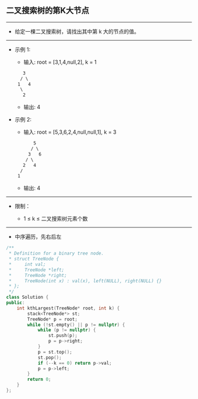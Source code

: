 ## 二叉搜索树的第K大节点

--------------------

- 给定一棵二叉搜索树，请找出其中第 k 大的节点的值。

--------------------

- 示例 1:

    - 输入: root = [3,1,4,null,2], k = 1
    
    ```txt
       3
      / \
     1   4
      \
       2
    ```

    - 输出: 4

- 示例 2:

    - 输入: root = [5,3,6,2,4,null,null,1], k = 3

    ```txt
           5
          / \
         3   6
        / \
       2   4
      /
     1
    ```

    - 输出: 4

--------------------

- 限制：

    - 1 ≤ k ≤ 二叉搜索树元素个数

--------------------

- 中序遍历，先右后左

```cpp
/**
 * Definition for a binary tree node.
 * struct TreeNode {
 *     int val;
 *     TreeNode *left;
 *     TreeNode *right;
 *     TreeNode(int x) : val(x), left(NULL), right(NULL) {}
 * };
 */
class Solution {
public:
    int kthLargest(TreeNode* root, int k) {
        stack<TreeNode*> st;
        TreeNode* p = root;
        while (!st.empty() || p != nullptr) {
            while (p != nullptr) {
                st.push(p);
                p = p->right;
            }
            p = st.top();
            st.pop();
            if (--k == 0) return p->val;
            p = p->left;
        }
        return 0;
    }
};
```